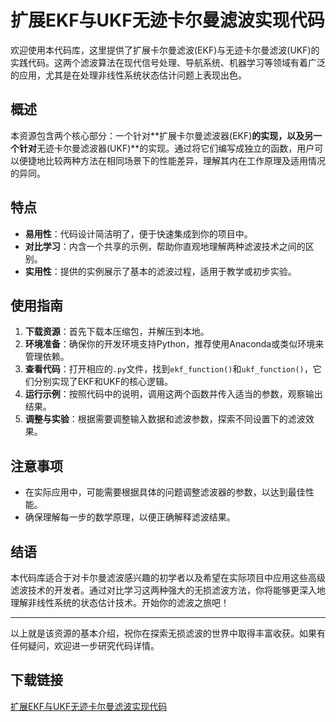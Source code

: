 # 扩展EKF与UKF无迹卡尔曼滤波实现代码

欢迎使用本代码库，这里提供了扩展卡尔曼滤波(EKF)与无迹卡尔曼滤波(UKF)的实践代码。这两个滤波算法在现代信号处理、导航系统、机器学习等领域有着广泛的应用，尤其是在处理非线性系统状态估计问题上表现出色。

## 概述

本资源包含两个核心部分：一个针对**扩展卡尔曼滤波器(EKF)**的实现，以及另一个针对**无迹卡尔曼滤波器(UKF)**的实现。通过将它们编写成独立的函数，用户可以便捷地比较两种方法在相同场景下的性能差异，理解其内在工作原理及适用情况的异同。

## 特点

- **易用性**：代码设计简洁明了，便于快速集成到你的项目中。
- **对比学习**：内含一个共享的示例，帮助你直观地理解两种滤波技术之间的区别。
- **实用性**：提供的实例展示了基本的滤波过程，适用于教学或初步实验。

## 使用指南

1. **下载资源**：首先下载本压缩包，并解压到本地。
2. **环境准备**：确保你的开发环境支持Python，推荐使用Anaconda或类似环境来管理依赖。
3. **查看代码**：打开相应的`.py`文件，找到`ekf_function()`和`ukf_function()`，它们分别实现了EKF和UKF的核心逻辑。
4. **运行示例**：按照代码中的说明，调用这两个函数并传入适当的参数，观察输出结果。
5. **调整与实验**：根据需要调整输入数据和滤波参数，探索不同设置下的滤波效果。

## 注意事项

- 在实际应用中，可能需要根据具体的问题调整滤波器的参数，以达到最佳性能。
- 确保理解每一步的数学原理，以便正确解释滤波结果。

## 结语

本代码库适合于对卡尔曼滤波感兴趣的初学者以及希望在实际项目中应用这些高级滤波技术的开发者。通过对比学习这两种强大的无损滤波方法，你将能够更深入地理解非线性系统的状态估计技术。开始你的滤波之旅吧！

---

以上就是该资源的基本介绍，祝你在探索无损滤波的世界中取得丰富收获。如果有任何疑问，欢迎进一步研究代码详情。

## 下载链接

[扩展EKF与UKF无迹卡尔曼滤波实现代码](https://pan.quark.cn/s/e36ca56afb7b)